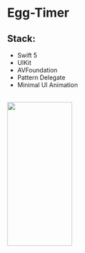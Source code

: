 # Egg-Timer

## Stack:

- Swift 5
- UIKit
- AVFoundation
- Pattern Delegate
- Minimal UI Animation

<br>
<img align="left" src="https://github.com/MaybeRT-rt/gif/blob/main/Simulator-Screen-Recording-iPhone-14-Pro-2023-11-03-at-20.54.21.gif" width="150" height="330">
